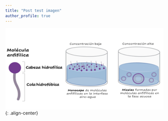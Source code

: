 ```yaml
---
title: "Post test imagen"
author_profile: true
---
```


![Figura 1](https://github.com/JuditSastre/test_blog/blob/master/assets/images/manos/Figura1-580x300.png){: .align-center}
